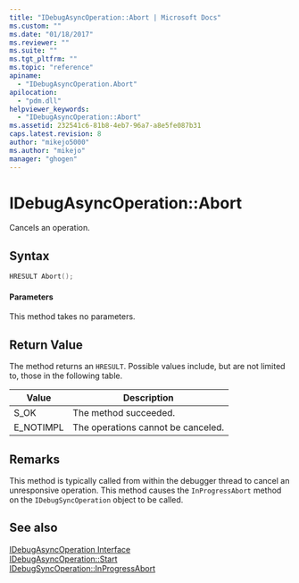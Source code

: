 ```yaml
---
title: "IDebugAsyncOperation::Abort | Microsoft Docs"
ms.custom: ""
ms.date: "01/18/2017"
ms.reviewer: ""
ms.suite: ""
ms.tgt_pltfrm: ""
ms.topic: "reference"
apiname: 
  - "IDebugAsyncOperation.Abort"
apilocation: 
  - "pdm.dll"
helpviewer_keywords: 
  - "IDebugAsyncOperation::Abort"
ms.assetid: 232541c6-81b8-4eb7-96a7-a8e5fe087b31
caps.latest.revision: 8
author: "mikejo5000"
ms.author: "mikejo"
manager: "ghogen"
---
```

# IDebugAsyncOperation::Abort
Cancels an operation.  
  
## Syntax  
  
```cpp
HRESULT Abort();  
```  
  
#### Parameters  
 This method takes no parameters.  
  
## Return Value  
 The method returns an `HRESULT`. Possible values include, but are not limited to, those in the following table.  
  
|Value|Description|  
|-----------|-----------------|  
|S_OK|The method succeeded.|  
|E_NOTIMPL|The operations cannot be canceled.|  
  
## Remarks  
 This method is typically called from within the debugger thread to cancel an unresponsive operation. This method causes the `InProgressAbort` method on the `IDebugSyncOperation` object to be called.  
  
## See also  
 [IDebugAsyncOperation Interface](../../winscript/reference/idebugasyncoperation-interface.md)   
 [IDebugAsyncOperation::Start](../../winscript/reference/idebugasyncoperation-start.md)   
 [IDebugSyncOperation::InProgressAbort](../../winscript/reference/idebugsyncoperation-inprogressabort.md)